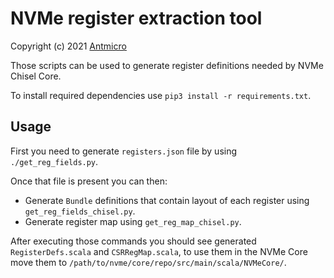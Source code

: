 NVMe register extraction tool
=============================

Copyright (c) 2021 [Antmicro](https://www.antmicro.com)

Those scripts can be used to generate register definitions needed by NVMe Chisel Core.

To install required dependencies use ``pip3 install -r requirements.txt``.

Usage
-----

First you need to generate ``registers.json`` file by using ``./get_reg_fields.py``.

Once that file is present you can then:

* Generate ``Bundle`` definitions that contain layout of each register using ``get_reg_fields_chisel.py``.
* Generate register map using ``get_reg_map_chisel.py``.

After executing those commands you should see generated ``RegisterDefs.scala`` and ``CSRRegMap.scala``, to use them in the NVMe Core move them to ``/path/to/nvme/core/repo/src/main/scala/NVMeCore/``.
